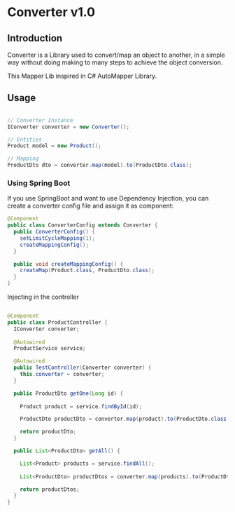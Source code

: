 # Converter v1.0


## Introduction

Converter is a Library used to convert/map an object to another, in a simple way without doing making to many steps to achieve the object conversion.

This Mapper Lib inspired in C# AutoMapper Library.

## Usage

```java

// Converter Instance
IConverter converter = new Converter();

// Entities
Product model = new Product();

// Mapping
ProductDto dto = converter.map(model).to(ProductDto.class);

```


### Using Spring Boot

If you use SpringBoot and want to use Dependency Injection, you can create a converter config file and assign it as component:

```java
@Component
public class ConverterConfig extends Converter {
  public ConverterConfig() {
    setLimitCycleMapping(1);
    createMappingConfig();
  }

  public void createMappingConfig() {
    createMap(Product.class, ProductDto.class);
  }
}

```

Injecting in the controller

```java

@Component
public class ProductController {
  IConverter converter;
  
  @Autowired
  ProductService service;

  @Autowired
  public TestController(Converter converter) {
    this.converter = converter;
  }

  public ProductDto getOne(Long id) {
    
    Product product = service.findById(id);

    ProductDto productDto = converter.map(product).to(ProductDto.class);

    return productDto;
  }

  public List<ProductDto> getAll() {

    List<Product> products = service.findAll();
    
    List<ProductDto> productDtos = converter.map(products).to(ProductDto.class);

    return productDtos;
  }
}

```

